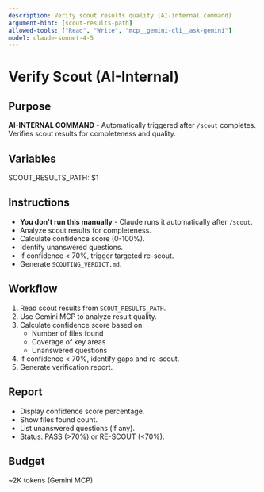 ```yaml
---
description: Verify scout results quality (AI-internal command)
argument-hint: [scout-results-path]
allowed-tools: ["Read", "Write", "mcp__gemini-cli__ask-gemini"]
model: claude-sonnet-4-5
---
```


# Verify Scout (AI-Internal)

## Purpose
**AI-INTERNAL COMMAND** - Automatically triggered after `/scout` completes. Verifies scout results for completeness and quality.

## Variables
SCOUT_RESULTS_PATH: $1

## Instructions
- **You don't run this manually** - Claude runs it automatically after `/scout`.
- Analyze scout results for completeness.
- Calculate confidence score (0-100%).
- Identify unanswered questions.
- If confidence < 70%, trigger targeted re-scout.
- Generate `SCOUTING_VERDICT.md`.

## Workflow
1. Read scout results from `SCOUT_RESULTS_PATH`.
2. Use Gemini MCP to analyze result quality.
3. Calculate confidence score based on:
   - Number of files found
   - Coverage of key areas
   - Unanswered questions
4. If confidence < 70%, identify gaps and re-scout.
5. Generate verification report.

## Report
- Display confidence score percentage.
- Show files found count.
- List unanswered questions (if any).
- Status: PASS (>70%) or RE-SCOUT (<70%).

## Budget
~2K tokens (Gemini MCP)
